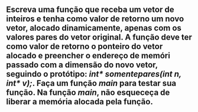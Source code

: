 ## Escreva uma função que receba um vetor de inteiros e tenha como valor de retorno um novo vetor, alocado dinamicamente, apenas com os valores pares do vetor original. A função deve ter como valor de retorno o ponteiro do vetor alocado e preencher o endereço de memóri passado com a dimensão do novo vetor, seguindo o protótipo: _int* somentepares(int n, int* v);_. Faça um função _main_ para testar sua função. Na função _main_, não esqueceça de liberar a memória alocada pela função. 
